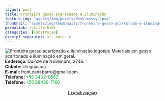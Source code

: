 ```yaml
---
layout: post
title: Fronteira gesso acartonado e iluminação
feature-img: "assets/img/pexels/desk-messy.jpeg"
thumbnail: "assets/img/thumbnails/fronteira-gesso-acartonado-e-iluminação.jpg"
permalink: /:title.html
categories: [Construcao]
excerpt_separator: <!--more-->
---
```

<img class="imagemminiatura" alt="Fronteira gesso acartonado e iluminação logotipo" src="https://i.imgur.com/LRJvVJU.jpg" />
Materiais em gesso acartonado e iluminação em geral.<br />
<!--more-->
<b>Endereço: </b>Quinze de Novembro, 2746.<br />
<b>Cidade: </b>Uruguaiana<br />
<b>E-mail: </b>front.canabarro@gmail.com<br />
<b>Telefone: </b> <span style="color: #00ab3a;">+55 3402-0562</span><br />
<b>Telefone: </b> <span style="color: #00ab3a;">+55 98439-7160</span><br />
<br />
<style>
      #map {
        height: 400px;
        width: 100%;
       }
    </style>

<div style="font-size: larger; text-align: center;">
Localização</div>
<div id="map">
<script>
      function initMap() {
        var uluru = {lat: -29.7640123, lng: -57.0879206};
        var map = new google.maps.Map(document.getElementById('map'), {
          zoom: 17,
          center: uluru
        });
        var marker = new google.maps.Marker({
          position: uluru,
          map: map
        });
      }
    </script>
    <script async="" defer="" src="https://maps.googleapis.com/maps/api/js?key=AIzaSyDDc8SHLmOesJRaXCW0fZ2ST09W4s0ME5g&amp;callback=initMap">
    </script>
</div>
